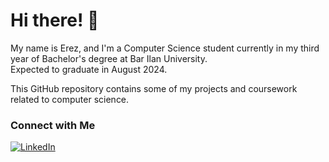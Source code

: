 # Hi there! 👋

My name is Erez, and I'm a Computer Science student currently in my third year of Bachelor's degree at Bar Ilan University.    
Expected to graduate in August 2024.

This GitHub repository contains some of my projects and coursework related to computer science.

### Connect with Me

[![LinkedIn](https://img.shields.io/badge/LinkedIn-0077B5?style=for-the-badge&logo=linkedin&logoColor=white)][linkedin]

[linkedin]: https://www.linkedin.com/in/nadav-erez-elgrabli-a33293228/
